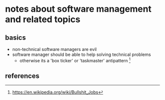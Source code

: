 # notes about software management and related topics

## basics

- non-technical software managers are evil
- software manager should be able to help solving technical problems
    - otherwise its a 'box ticker' or 'taskmaster' antipattern [^1]


## references

[^1]: https://en.wikipedia.org/wiki/Bullshit_Jobs
